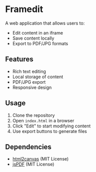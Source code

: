 # Framedit

A web application that allows users to:
- Edit content in an iframe
- Save content locally
- Export to PDF/JPG formats

## Features
- Rich text editing
- Local storage of content
- PDF/JPG export
- Responsive design

## Usage
1. Clone the repository
2. Open `index.html` in a browser
3. Click "Edit" to start modifying content
4. Use export buttons to generate files

## Dependencies
- [html2canvas](https://html2canvas.hertzen.com) (MIT License)
- [jsPDF](https://parall.ax/products/jspdf) (MIT License)

